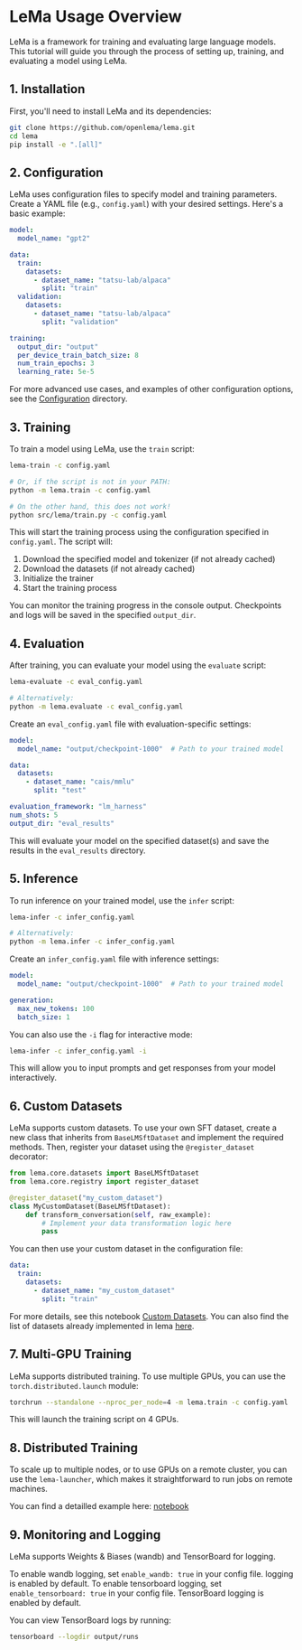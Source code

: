 # LeMa Usage Overview

LeMa is a framework for training and evaluating large language models. This tutorial will guide you through the process of setting up, training, and evaluating a model using LeMa.

## 1. Installation

First, you'll need to install LeMa and its dependencies:

```bash
git clone https://github.com/openlema/lema.git
cd lema
pip install -e ".[all]"
```

## 2. Configuration

LeMa uses configuration files to specify model and training parameters. Create a YAML file (e.g., `config.yaml`) with your desired settings. Here's a basic example:

```yaml
model:
  model_name: "gpt2"

data:
  train:
    datasets:
      - dataset_name: "tatsu-lab/alpaca"
        split: "train"
  validation:
    datasets:
      - dataset_name: "tatsu-lab/alpaca"
        split: "validation"

training:
  output_dir: "output"
  per_device_train_batch_size: 8
  num_train_epochs: 3
  learning_rate: 5e-5
```

For more advanced use cases, and examples of other configuration options, see the [Configuration](https://github.com/openlema/lema/tree/main/configs/lema) directory.

## 3. Training

To train a model using LeMa, use the `train` script:

```bash
lema-train -c config.yaml

# Or, if the script is not in your PATH:
python -m lema.train -c config.yaml

# On the other hand, this does not work!
python src/lema/train.py -c config.yaml
```

This will start the training process using the configuration specified in `config.yaml`. The script will:

1. Download the specified model and tokenizer (if not already cached)
2. Download the datasets (if not already cached)
3. Initialize the trainer
4. Start the training process

You can monitor the training progress in the console output. Checkpoints and logs will be saved in the specified `output_dir`.

## 4. Evaluation

After training, you can evaluate your model using the `evaluate` script:

```bash
lema-evaluate -c eval_config.yaml

# Alternatively:
python -m lema.evaluate -c eval_config.yaml
```

Create an `eval_config.yaml` file with evaluation-specific settings:

```yaml
model:
  model_name: "output/checkpoint-1000"  # Path to your trained model

data:
  datasets:
    - dataset_name: "cais/mmlu"
      split: "test"

evaluation_framework: "lm_harness"
num_shots: 5
output_dir: "eval_results"
```

This will evaluate your model on the specified dataset(s) and save the results in the `eval_results` directory.

## 5. Inference

To run inference on your trained model, use the `infer` script:

```bash
lema-infer -c infer_config.yaml

# Alternatively:
python -m lema.infer -c infer_config.yaml
```

Create an `infer_config.yaml` file with inference settings:

```yaml
model:
  model_name: "output/checkpoint-1000"  # Path to your trained model

generation:
  max_new_tokens: 100
  batch_size: 1
```

You can also use the `-i` flag for interactive mode:

```bash
lema-infer -c infer_config.yaml -i
```

This will allow you to input prompts and get responses from your model interactively.

## 6. Custom Datasets

LeMa supports custom datasets. To use your own SFT dataset, create a new class that inherits from `BaseLMSftDataset` and implement the required methods. Then, register your dataset using the `@register_dataset` decorator:

```python
from lema.core.datasets import BaseLMSftDataset
from lema.core.registry import register_dataset

@register_dataset("my_custom_dataset")
class MyCustomDataset(BaseLMSftDataset):
    def transform_conversation(self, raw_example):
        # Implement your data transformation logic here
        pass
```

You can then use your custom dataset in the configuration file:

```yaml
data:
  train:
    datasets:
      - dataset_name: "my_custom_dataset"
        split: "train"
```

For more details, see this notebook [Custom Datasets](https://github.com/openlema/lema/blob/main/notebooks/Lema%20-%20Datasets%20Tutorial.ipynb). You can also find the list of datasets already implemented in lema [here](https://github.com/openlema/lema/tree/main/src/lema/datasets).

## 7. Multi-GPU Training

LeMa supports distributed training. To use multiple GPUs, you can use the `torch.distributed.launch` module:

```bash
torchrun --standalone --nproc_per_node=4 -m lema.train -c config.yaml
```

This will launch the training script on 4 GPUs.

## 8.  Distributed Training

To scale up to multiple nodes, or to use GPUs on a remote cluster, you can use the `lema-launcher`, which makes it straightforward to run jobs on remote machines.

You can find a detailled example here: [notebook](https://github.com/openlema/lema/blob/main/notebooks/LeMa%20-%20Running%20Jobs%20Remotely.ipynb)

## 9. Monitoring and Logging

LeMa supports Weights & Biases (wandb) and TensorBoard for logging.

To enable wandb logging, set `enable_wandb: true` in your config file.  logging is enabled by default.
To enable tensorboard logging, set `enable_tensorboard: true` in your config file. TensorBoard logging is enabled by default.

You can view TensorBoard logs by running:

```bash
tensorboard --logdir output/runs
```
